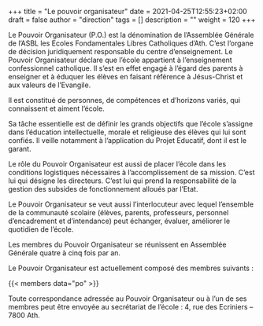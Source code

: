 +++
title       = "Le pouvoir organisateur"
date        = 2021-04-25T12:55:23+02:00
draft       = false
author      = "direction"
tags        = []
description = ""
weight      = 120
+++

Le Pouvoir Organisateur (P.O.) est la dénomination de l’Assemblée Générale de l’ASBL les Ecoles Fondamentales Libres Catholiques d’Ath. C’est l’organe de décision juridiquement responsable du centre d’enseignement. Le Pouvoir Organisateur déclare que l’école appartient à l’enseignement confessionnel catholique. Il s’est en effet engagé à l’égard des parents à enseigner et à éduquer les élèves en faisant référence à Jésus-Christ et aux valeurs de l’Evangile.

Il est constitué de personnes, de compétences et d’horizons variés, qui connaissent et aiment l’école.

Sa tâche essentielle est de définir les grands objectifs que l’école s’assigne dans l’éducation intellectuelle, morale et religieuse des élèves qui lui sont confiés. Il veille notamment à l’application du Projet Educatif, dont il est le garant.

Le rôle du Pouvoir Organisateur est aussi de placer l’école dans les conditions logistiques nécessaires à l’accomplissement de sa mission. C’est lui qui désigne les directeurs. C’est lui qui prend la responsabilité de la gestion des subsides de fonctionnement alloués par l’Etat.

Le Pouvoir Organisateur se veut aussi l’interlocuteur avec lequel l’ensemble de la communauté scolaire (élèves, parents, professeurs, personnel d’encadrement et d’intendance) peut échanger, évaluer, améliorer le quotidien de l’école.

Les membres du Pouvoir Organisateur se réunissent en Assemblée Générale quatre à cinq fois par an.

Le Pouvoir Organisateur est actuellement composé des membres suivants :

{{< members data="po" >}}

Toute correspondance adressée au Pouvoir Organisateur ou à l’un de ses membres peut être envoyée au secrétariat de l’école : 4, rue des Ecriniers – 7800 Ath.
